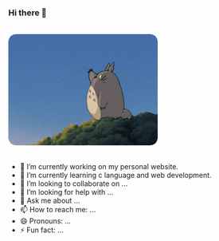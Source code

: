 ### Hi there 👋


<br>

<div id="header" align="left">
  <img src="Gif/totoro.gif" width="300"/>
</div>

<br>

- 🔭 I’m currently working on my personal website.
- 🌱 I’m currently learning c language and web development.
- 👯 I’m looking to collaborate on ...
- 🤔 I’m looking for help with ...
- 💬 Ask me about ...
- 📫 How to reach me: ...
- 😄 Pronouns: ...
- ⚡ Fun fact: ...

